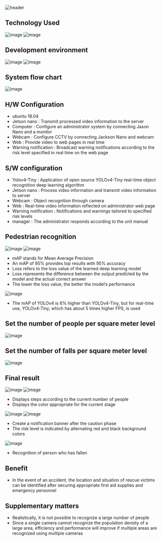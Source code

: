 ![header](https://capsule-render.vercel.app/api?type=waving&color=auto&height=300&section=header&text=Kaldap&fontSize=90&animation=fadeIn&descAlignY=51&descAlign=62)

## Technology Used
![image](https://github.com/KDW00817/test/assets/153358048/6ffddc20-ed45-4b5d-92e3-5c8b8f33ce00) ![image](https://github.com/KDW00817/test/assets/153358048/aeb0b5a6-53d2-42bf-920d-d059320b67cb)

## Development environment
![image](https://github.com/KDW00817/test/assets/153358048/541ec4c5-6ab2-4a4b-b439-08ba91ef8d2c) ![image](https://github.com/KDW00817/test/assets/153358048/3c931611-5b4c-4644-96b4-f1a9b90d2892)

## System flow chart
![image](https://github.com/KDW00817/test/assets/153358048/ded11cc0-63de-4165-97e6-db57ad16b3f5)


## H/W Configuration
* ubuntu 18.04
* Jetson nano : Transmit processed video information to the server
* Computer : Configure an administrator system by connecting Jason Nano and a monitor
* Webcam : Configure CCTV by connecting Jackson Nano and webcam
* Web : Provide video to web pages in real time
* Warning notification : Broadcast warning notifications according to the risk level specified in real time on the web page

## S/W configuration
* Yolov4-Tiny : Application of open source YOLOv4-Tiny real-time object recognition deep learning algorithm
* Jetson nano : Process video information and transmit video information to server
* Webcam : Object recognition through camera
* Web : Real-time video information reflected on administrator web page
* Warning notification : Notifications and warnings tailored to specified risk levels
* manager : The administrator responds according to the unit manual

## Pedestrian recognition
![image](https://github.com/KDW00817/test/assets/153358048/d3d79279-d7f0-4234-bc28-5ba763462647) ![image](https://github.com/KDW00817/test/assets/153358048/ee17c400-b1dc-4f3d-81aa-d7a6dfb629bc)
* mAP stands for Mean Average Precision
* An mAP of 95% provides top results with 95% accuracy
* Loss refers to the loss value of the learned deep learning model
* Loss represents the difference between the output predicted by the model and the actual correct answer
* The lower the loss value, the better the model’s performance

![image](https://github.com/KDW00817/test/assets/153358048/40cec53c-e9f3-47c7-b479-8e4fee0a3c9e)
* The mAP of YOLOv4 is 6% higher than YOLOv4-Tiny, but for real-time use, YOLOv4-Tiny, which has about 5 times higher FPS, is used


## Set the number of people per square meter level 
![image](https://github.com/KDW00817/test/assets/153358048/0725980c-d4e4-43ec-ae24-c748cb70d595)
## Set the number of falls per square meter level
![image](https://github.com/KDW00817/test/assets/153358048/d75ae802-8987-4761-baf1-64af51b1a4f4)


## Final result
![image](https://github.com/KDW00817/test/assets/153358048/92b1eef7-ffe6-4289-bfd8-7db0f99b6fae)
![image](https://github.com/KDW00817/test/assets/153358048/980d30ba-b9f3-4e1f-8b8b-36aa84b83d3d)
* Displays steps according to the current number of people
* Displays the color appropriate for the current stage

![image](https://github.com/KDW00817/test/assets/153358048/1d0cc9f0-139b-4414-b576-9c6349e0bdad) ![image](https://github.com/KDW00817/test/assets/153358048/ab2ede09-af11-4fb2-aee2-d25384ba5ed2)

* Create a notification banner after the caution phase 
* The risk level is indicated by alternating red and black background colors

![image](https://github.com/KDW00817/test/assets/153358048/1bd33bca-7c21-4b6d-bf9e-6a9869821dfc)
* Recognition of person who has fallen


## Benefit
* In the event of an accident, the location and situation of rescue victims can be identified after securing appropriate first aid supplies and emergency personnel

## Supplementary matters
* Realistically, it is not possible to recognize a large number of people
* Since a single camera cannot recognize the population density of a large area, efficiency and performance will improve if multiple areas are recognized using multiple cameras


